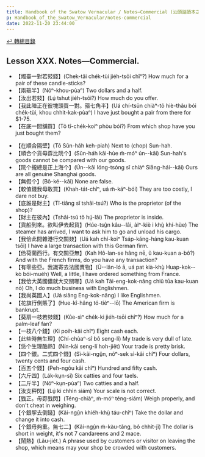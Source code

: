 ```yaml
---
title: Handbook of the Swatow Vernacular / Notes—Commercial (汕頭話讀本之商業(補))
p: Handbook_of_the_Swatow_Vernacular/notes-commercial
date: 2022-11-20 23:44:00
---
```


[↩️ 轉總目錄](/Handbook_of_the_Swatow_Vernacular)

## Lesson XXX. Notes—Commercial.

* 【燭臺一對若㩼錢】(Chek-tâi chék-tùi jiéh-tsōi chîⁿ?) How much for a pair of these candle-sticks?
* 【兩箍半】(Nõⁿ-khou-pùaⁿ) Two dollars and a half.
* 【汝出若㩼】(Lṳ́ tshut jiéh-tsõi?) How much do you offer.
* 【我此陣正在彼塊頭買一對。箍七角半】(Uá chí-tsûn chiàⁿ-tõ hiè-thâu bói chék-tùi, khou chhit-kak-pùaⁿ) I have just bought a pair from there for $1-75.
* 【在底一間舖買】(Tõ tî-chék-koiⁿ phòu bói?) From which shop have you just bought them?
<!--more-->
* 【在順合隔壁】(Tõ Sũn-háh keh-piah) Next to (chop) Sun-hah.
* 【順合个貨毋孬比阮个】(Sũn-háh kâi-hùe m̃-móⁿ ún--kâi) Sun-hah's goods cannot be compared with our goods.
* 【阮个攏總是正上海个】(Ún--kâi lóng-tsóng sĩ chiàⁿ Siāng-hái--kâi) Ours are all genuine Shanghai goods.
* 【無假个】(Bô-ké--kâi) None are false.
* 【較值錢我毋敢買】(Khah-tát-chîⁿ, uá m̃-káⁿ-bói) They are too costly, I dare not buy.
* 【底誰是財主】(Tî-tiâng sĩ tshâi-tsú?) Who is the proprietor (of the shop)?
* 【財主在彼內】(Tshâi-tsú tõ hṳ́-lãi) The proprietor is inside.
* 【貨船到來。欲叫伊去起貨】(Húe-tsṳ̂n kâu--lâi, àiⁿ-kiè i khṳ̀ khí-hùe) The steamer has arrived, I want to ask him to go and unload his cargo.
* 【我佮此間雜港行交關㩼】(Uá kah chí-koiⁿ Tsáp-káng-háng kau-kuan tsōi) I have a large transaction with this German firm.
* 【佮荷蘭西行。有交關亞無】(Kah Hô-lan-se hâng nē, ũ kau-kuan a-bô?) And with the French firms, do you have any transaction?
* 【有零些亞。我識寄去法國賣物】(Ũ--lân-ló ā, uá pat kià-khṳ̀ Huap-kok--kò bói-muéh) Well, a little, I have ordered something from France.
* 【我佮大英國儂就大交關哪】(Uá kah Tãi-eng-kok-nâng chiũ tūa kau-kuan nō) Oh, I do much business with Englishmen.
* 【我尚英國人】(Uá siãng Eng-kok-nâng) I like Englishmen.
* 【花旗行倒賬了】(Hue-kî-hâng tó-tièⁿ--lō) The American firm is bankrupt.
* 【葵扇一枝若㩼錢】(Kûe-sìⁿ chék-ki jiéh-tsōi chîⁿ?) How much for a palm-leaf fan?
* 【一枝八个錢】(Ki poih-kâi chîⁿ) Eight cash each.
* 【此些時無生理】(Chí-chùaⁿ-sî bô seng-lí) My trade is very dull of late.
* 【恁个生理酷熱】(Nín-kâi seng-lí hoh-jiêt) Your trade is pretty brisk.
* 【四个銀。二式四个錢】(Sì-kâi-ngṳ̂n, nõⁿ-sek sì-kâi chîⁿ) Four dollars, twenty cents and four cash.
* 【百五个錢】(Peh-ngõu kâi chîⁿ) Hundred and fifty cash.
* 【六斤四】(Lák-kṳn-sì) Six catties and four taels.
* 【二斤半】(Nõⁿ-kṳn-pùaⁿ) Two catties and a half.
* 【汝支秤閃】(Lṳ́ ki chhìn siám) Your scale is not correct.
* 【戥正。毋孬戥閃】(Téng-chiàⁿ, m̃-móⁿ téng-siám) Weigh properly, and don't cheat in weighing.
* 【个銀挈去倒錢】(Kâi-ngṳ̂n khiéh-khṳ̀ táu-chîⁿ) Take the dollar and change it into cash.
* 【个銀毋夠重。無七二】(Kâi-ngṳ̂n m̃-kàu-tãng, bô chhit-jĩ) The dollar is short in weight, it's not 7 candareens and 2 mace.
* 【鬧熱】(Lãu-jiét.) A phrase used by customers or visitor on leaving the shop, which means may your shop be crowded with customers.
